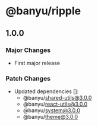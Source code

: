 # @banyu/ripple

## 1.0.0

### Major Changes

- First major release

### Patch Changes

- Updated dependencies []:
  - @banyu/shared-utils@3.0.0
  - @banyu/react-utils@3.0.0
  - @banyu/system@3.0.0
  - @banyu/theme@3.0.0
